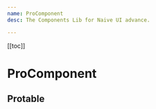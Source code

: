 ```yaml
---
name: ProComponent
desc: The Components Lib for Naive UI advance.

---
```


<script setup>
    import BaseProtable from './examples/protable/base.vue'
</script>


[[toc]]

# ProComponent

## Protable

<BaseProtable />
